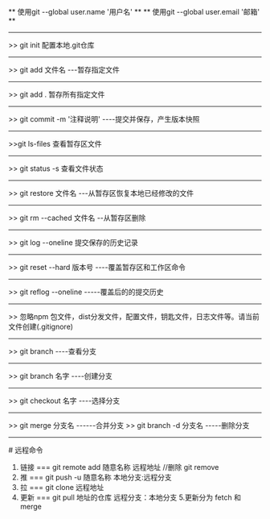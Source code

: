 ** 使用git --global user.name '用户名' **
** 使用git --global user.email '邮箱' **
<hr>
>> git init 配置本地.git仓库
<hr>
>> git add 文件名 ---暂存指定文件
<hr>
>> git add . 暂存所有指定文件
<hr>
>> git commit -m '注释说明'  ----提交并保存，产生版本快照
<hr>
>>git ls-files 查看暂存区文件
<hr>
>> git status -s 查看文件状态
<hr>
>> git restore 文件名  ---从暂存区恢复本地已经修改的文件
<hr>
>> git rm --cached 文件名 --从暂存区删除
<hr>
>> git log --oneline   提交保存的历史记录
<hr>
>> git reset --hard 版本号   ----覆盖暂存区和工作区命令
<hr>
>> git reflog --oneline   -----覆盖后的的提交历史
<hr>
>> 忽略npm 包文件，dist分发文件，配置文件，钥匙文件，日志文件等。请当前文件创建(.gitignore)
<hr>
>> git branch ----查看分支
<hr>
>> git branch 名字 ----创建分支
<hr>
>> git checkout 名字   ----选择分支
<hr>
>> git merge 分支名       ------合并分支
>> git branch -d 分支名    -----删除分支
<hr>
# 远程命令
 
   1. 链接 === git remote add 随意名称 远程地址  //删除 git remove
   2. 推 === git push -u 随意名称 本地分支:远程分支
   3. 拉 === git clone 远程地址
   4. 更新 === git pull 地址的仓库 远程分支：本地分支
   5.更新分为 fetch 和 merge 

